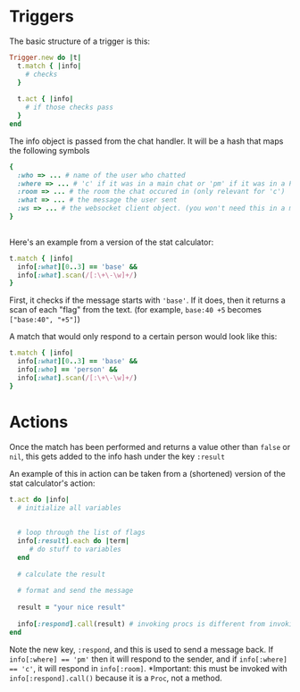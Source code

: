 # Triggers

The basic structure of a trigger is this:

```ruby
Trigger.new do |t|
  t.match { |info|
    # checks
  }
  
  t.act { |info|
    # if those checks pass
  }
end
```


The info object is passed from the chat handler. It will be a hash that maps the following symbols
```ruby
{
  :who => ... # name of the user who chatted
  :where => ... # 'c' if it was in a main chat or 'pm' if it was in a PM
  :room => ... # the room the chat occured in (only relevant for 'c')
  :what => ... # the message the user sent
  :ws => ... # the websocket client object. (you won't need this in a match block)
}
  
```

Here's an example from a version of the stat calculator:

```ruby
t.match { |info|
  info[:what][0..3] == 'base' &&
  info[:what].scan(/[:\+\-\w]+/)
}
```

First, it checks if the message starts with `'base'`. If it does, then it returns a scan of each "flag" from the text. (for example, `base:40 +5` becomes `["base:40", "+5"]`) 

A match that would only respond to a certain person would look like this:

```ruby
t.match { |info|
  info[:what][0..3] == 'base' &&
  info[:who] == 'person' &&
  info[:what].scan(/[:\+\-\w]+/)
}
```

# Actions

Once the match has been performed and returns a value other than `false` or `nil`, this gets added to the info hash under the key `:result`

An example of this in action can be taken from a (shortened) version of the stat calculator's action:

```ruby
t.act do |info|
  # initialize all variables
  
  
  # loop through the list of flags
  info[:result].each do |term|
     # do stuff to variables
  end
  
  # calculate the result
 
  # format and send the message
  
  result = "your nice result"
  
  info[:respond].call(result) # invoking procs is different from invoking methods
end
```
Note the new key, `:respond`, and this is used to send a message back. If `info[:where] == 'pm'` then it will respond to the sender, and if `info[:where] == 'c'`, it will respond in `info[:room]`. *Important: this must be invoked with `info[:respond].call()` because it is a `Proc`, not a method.
